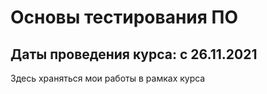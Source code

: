 # Основы тестирования ПО
## Даты проведения курса: с 26.11.2021

Здесь храняться мои работы в рамках курса 
